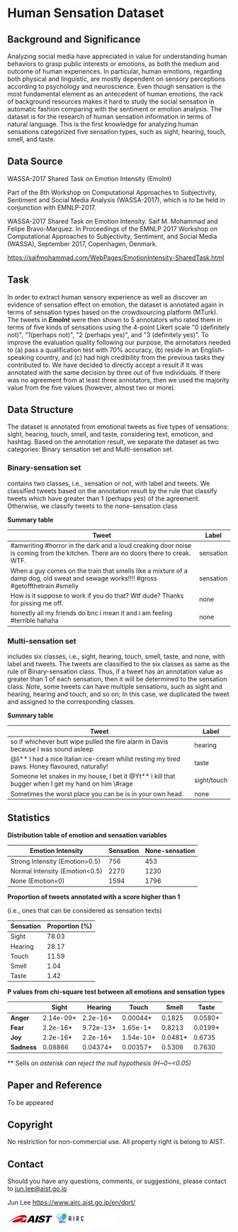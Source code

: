 # **Human Sensation Dataset**

## **Background and Significance**

Analyzing social media have appreciated in value for understanding human behaviors to grasp public interests or emotions, as both the medium and outcome of human experiences. In particular, human emotions, regarding both physical and linguistic, are mostly dependent on sensory perceptions according to psychology and neuroscience. Even though sensation is the most fundamental element as an antecedent of human emotions, the rack of background resources makes it hard to study the social sensation in automatic fashion comparing with the sentiment or emotion analysis. The dataset is for the research of human sensation information in terms of natural language. This is the first knowledge for analyzing human sensations categorized five sensation types, such as sight, hearing, touch, smell, and taste.

## **Data Source**

WASSA-2017 Shared Task on Emotion Intensity (EmoInt)

Part of the 8th Workshop on Computational Approaches to Subjectivity, Sentiment and Social Media Analysis (WASSA-2017), which is to be held in conjunction with EMNLP-2017.

WASSA-2017 Shared Task on Emotion Intensity. Saif M. Mohammad and Felipe Bravo-Marquez. In Proceedings of the EMNLP 2017 Workshop on Computational Approaches to Subjectivity, Sentiment, and Social Media (WASSA), September 2017, Copenhagen, Denmark.

<https://saifmohammad.com/WebPages/EmotionIntensity-SharedTask.html>

## **Task**

In order to extract human sensory experience as well as discover an evidence of sensation effect on emotion, the dataset is annotated again in terms of sensation types based on the crowdsourcing platform (MTurk). The tweets in ***EmoInt*** were then shown to 5 annotators who rated them in terms of five kinds of sensations using the 4-point Likert scale "0 (definitely not)", "1(perhaps not)", "2 (perhaps yes)", and "3 (definitely yes)". To improve the evaluation quality following our purpose, the annotators needed to (a) pass a qualification test with 70% accuracy, (b) reside in an English-speaking country, and (c) had high credibility from the previous tasks they contributed to. We have decided to directly accept a result if it was annotated with the same decision by three out of five individuals. If there was no agreement from at least three annotators, then we used the majority value from the five values (however, almost two or more).

## **Data Structure**

The dataset is annotated from emotional tweets as five types of sensations: sight, hearing, touch, smell, and taste, considering text, emoticon, and hashtag. Based on the annotation result, we separate the dataset as two categories: Binary sensation set and Multi-sensation set.

### **Binary-sensation** **set** 
contains two classes, i.e., sensation or not, with label and tweets. We classified tweets based on the annotation result by the rule that classify tweets which have greater than 1 (perhaps yes) of the agreement. Otherwise, we classify tweets to the none-sensation class

**Summary table**

| **Tweet**                                                                                                                                | **Label** |
|------------------------------------------------------------------------------------------------------------------------------------------|-----------|
| \#amwriting \#horror in the dark and a loud creaking door noise is coming from the kitchen. There are no doors there to creak. WTF.      | sensation |
| When a guy comes on the train that smells like a mixture of a damp dog, old sweat and sewage works!!!! \#gross \#getoffthetrain \#smelly | sensation |
| How is it suppose to work if you do that? Wtf dude? Thanks for pissing me off.                                                           | none      |
| honestly all my friends do bnc i mean it and i am feeling \#terrible hahaha                                                              | none      |

### **Multi-sensation set** 
includes six classes, i.e., sight, hearing, touch, smell, taste, and none, with label and tweets. The tweets are classified to the six classes as same as the rule of Binary-sensation class. Thus, if a tweet has an annotation value as greater than 1 of each sensation, then it will be determined to the sensation class. Note, some tweets can have multiple sensations, such as sight and hearing, hearing and touch, and so on; In this case, we duplicated the tweet and assigned to the corresponding classes.

**Summary table**

| **Tweet**                                                                                              | **Label**   |
|--------------------------------------------------------------------------------------------------------|-------------|
| so if whichever butt wipe pulled the fire alarm in Davis because I was sound asleep                    | hearing     |
| @li\*\* I had a nice Italian ice-cream whilst resting my tired paws. Honey flavoured, naturally!       | taste       |
| Someone let snakes in my house, I bet it @Yt\*\* I kill that bugger when I get my hand on him \\\#rage | sight/touch |
| Sometimes the worst place you can be is in your own head.                                              | none        |

## **Statistics**

**Distribution table of emotion and sensation variables**

| **Emotion Intensity**           | **Sensation** | **None-sensation** |
|---------------------------------|---------------|--------------------|
| Strong Intensity (Emotion\>0.5) | 756           | 453                |
| Normal Intensity (Emotion\<0.5) | 2270          | 1230               |
| None (Emotion=0)                | 1594          | 1796               |

**Proportion of tweets annotated with a score higher than 1**

(i.e., ones that can be considered as sensation texts)

| **Sensation** | **Proportion (%)** |
|---------------|--------------------|
| Sight         | 78.03              |
| Hearing       | 28.17              |
| Touch         | 11.59              |
| Smell         | 1.04               |
| Taste         | 1.42               |

**P values from chi-square test between all emotions and sensation
types**

|             | **Sight** | **Hearing** | **Touch** | **Smell** | **Taste** |
|-------------|-----------|-------------|-----------|-----------|-----------|
| **Anger**   | 2.14e-09*  | 2.2e-16*     | 0.00044*   | 0.1825    | 0.0580*    |
| **Fear**    | 2.2e-16*   | 9.72e-13*    | 1.65e-1*   | 0.8213     | 0.0199*    |
| **Joy**     | 2.2e-16*   | 2.2e-16*     | 1.54e-10*  | 0.0481*    | 0.6735    |
| **Sadness** | 0.08866   | 0.04374*     | 0.00357*   | 0.5306    | 0.7630    |

*\* Sells on *asterisk can reject the null hypothesis (H~0~<0.05)*

## **Paper and Reference**

To be appeared

## **Copyright**

No restriction for non-commercial use. All property right is belong to AIST.

## **Contact**
Should you have any questions, comments, or suggestions, please contact to jun.lee@aist.go.jp

Jun Lee
https://www.airc.aist.go.jp/en/dprt/

![logo](/img/logo.jpg)
